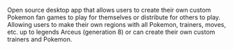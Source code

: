 Open source desktop app that allows users to create their own custom Pokemon fan games to play for themselves or distribute for others to play. Allowing users to make their own regions with all Pokemon, trainers, moves, etc. up to legends Arceus (generation 8) or can create their own custom trainers and Pokemon.
